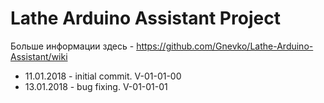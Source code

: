 # Lathe Arduino Assistant Project

Больше информации здесь - https://github.com/Gnevko/Lathe-Arduino-Assistant/wiki

* 11.01.2018 - initial commit. V-01-01-00
* 13.01.2018 - bug fixing. V-01-01-01
